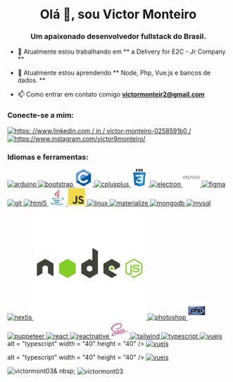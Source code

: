 <h1 align = "center"> Olá 👋, sou Victor Monteiro </h1>
<h3 align = "center"> Um apaixonado desenvolvedor fullstack do Brasil. </h3>

- 🔭 Atualmente estou trabalhando em ** a Delivery for E2C - Jr Company **

- 🌱 Atualmente estou aprendendo ** Node, Php, Vue.js e bancos de dados. **

- 📫 Como entrar em contato comigo **victormonteir2@gmail.com**

<h3 align = " left "> Conecte-se a mim: </h3>
<p align =" left ">
<a href =" https://linkedin.com/in/https://www.linkedin.com/in/victor-monteiro- 0258591b0 / "target =" blank "> <img align =" center "src =" https://raw.githubusercontent.com/rahuldkjain/github-profile-readme-generator/master/src/images/icons/Social/linked -in-alt.svg "alt =" https: //www.linkedin.com / in / victor-monteiro-0258591b0 / "height =" 30 "width =" 40 "/> </a>
<a href="https://instagram.com/https://www.instagram.com/victor9monteiro/" target="blank"> <img align = "center" src = "https: //raw.githubusercontent. com / rahuldkjain / github-profile-readme-generator / master / src / images / icons / Social / instagram.svg "alt =" https://www.instagram.com/victor9monteiro/ "height =" 30 "largura =" 40 "/> </a>
</p>

<h3 align =" left "> Idiomas e ferramentas: </h3>
<p align = "left"> <a href="https://www.arduino.cc/" target="_blank"> <img src = "https://cdn.worldvectorlogo.com/logos/arduino-1 .svg "alt =" arduino "width =" 40 "height =" 40 "/> </a> <a href="https://getbootstrap.com" target="_blank"> <img src =" https: //raw.githubusercontent.com/devicons/devicon/master/icons/bootstrap/bootstrap-plain-wordmark.svg "alt =" bootstrap "width =" 40 "height =" 40 "/> </a> <a href = "https://www.cprogramming.com/" target = "_ blank"> <img src = "https://raw.githubusercontent.com/devicons/devicon/master/icons/c/c-original.svg" alt = "c"width = "40" height = "40" /> </a> <a href="https://www.w3schools.com/cpp/" target="_blank"> <img src = "https: // raw .githubusercontent.com / devicons / devicon / master / icons / cplusplus / cplusplus-original.svg "alt =" cplusplus "width =" 40 "height =" 40 "/> </a> <a href =" https: / /www.w3schools.com/css/ "target =" _ blank "> <img src =" https://raw.githubusercontent.com/devicons/devicon/master/icons/css3/css3-original-wordmark.svg "alt = "css3" width = "40" height = "40" /> </a> <a href="https://www.electronjs.org" target="_blank"> <img src = "https: // cru.githubusercontent.com/devicons/devicon/master/icons/electron/electron-original.svg "alt =" electron "width =" 40 "height =" 40 "/> </a> <a href =" https: // expressjs.com "target =" _ blank "> <img src =" https://raw.githubusercontent.com/devicons/devicon/master/icons/express/express-original-wordmark.svg "alt =" express "width = "40" height = "40" /> </a> <a href="https://www.figma.com/" target="_blank"> <img src = "https://www.vectorlogo.zone /logos/figma/figma-icon.svg "alt =" figma "width =" 40 "height =" 40 "/> </a> <a href =" https://git-scm.com/ "target = "_em branco"> <img src = "https://www.vectorlogo.zone/logos/git-scm/git-scm-icon.svg" alt = "git" width = "40" height = "40" /> </ a > <a href="https://www.w3.org/html/" target="_blank"> <img src = "https://raw.githubusercontent.com/devicons/devicon/master/icons/html5/ html5-original-wordmark.svg "alt =" html5 "width =" 40 "height =" 40 "/> </a> <a href="https://www.java.com" target="_blank"> <img src = "https://raw.githubusercontent.com/devicons/devicon/master/icons/java/java-original.svg" alt = "java" width = "40" height = "40" /> </ a> <a href = "https: // desenvolvedor.mozilla.org/en-US/docs/Web/JavaScript "target =" _ blank "> <img src =" https://raw.githubusercontent.com/devicons/devicon/master/icons/javascript/javascript-original.svg "alt =" javascript "width =" 40 "height =" 40 "/> </a> <a href="https://www.linux.org/" target="_blank"> <img src =" https : //raw.githubusercontent.com/devicons/devicon/master/icons/linux/linux-original.svg "alt =" linux "width =" 40 "height =" 40 "/> </a> <a href = "https://materializecss.com/" target = "_ blank"> <img src = "https://raw.githubusercontent.com/prplx/svg-logos/5585531d45d294869c4eaab4d7cf2e9c167710a9/svg/materialize.svg"alt = "materialize" width = "40" height = "40" /> </a> <a href="https://www.mongodb.com/" target="_blank"> <img src = "https: //raw.githubusercontent.com/devicons/devicon/master/icons/mongodb/mongodb-original-wordmark.svg "alt =" mongodb "width =" 40 "height =" 40 "/> </a> <a href = "https://www.mysql.com/" target = "_ blank"> <img src = "https://raw.githubusercontent.com/devicons/devicon/master/icons/mysql/mysql-original-wordmark. svg "alt =" mysql "width =" 40 "height =" 40 "/> </a> <a href="https://nextjs.org/" target="_blank"> <img src =" https://cdn.worldvectorlogo.com/logos/nextjs-3.svg "alt =" nextjs "width =" 40 "height =" 40 "/> </a> <a href =" https://nodejs.org " target = "_ blank"> <img src = "https://raw.githubusercontent.com/devicons/devicon/master/icons/nodejs/nodejs-original-wordmark.svg" alt = "nodejs" largura = "40" altura = "40" /> </a> <a href="https://www.photoshop.com/en" target="_blank"> <img src = "https://raw.githubusercontent.com/devicons/ devicon / master / icons / photoshop / photoshop-line.svg "alt =" photoshop "width =" 40 "height =" 40 "/> </a> <a href =" https://www.php.net " target = "_blank "> <img src =" https://raw.githubusercontent.com/devicons/devicon/master/icons/php/php-original.svg "alt =" php "width =" 40 "height =" 40 "/ > </a> <a href="https://github.com/puppeteer/puppeteer" target="_blank"> <img src = "https://www.vectorlogo.zone/logos/pptrdev/pptrdev-official .svg "alt =" puppeteer "width =" 40 "height =" 40 "/> </a> <a href="https://reactjs.org/" target="_blank"> <img src =" https : //raw.githubusercontent.com/devicons/devicon/master/icons/react/react-original-wordmark.svg "alt =" react "width =" 40 "height =" 40 "/> </a> <a href = "https://reactnative.dev/" target = "_ blank"> <img src = "https://reactnative.dev/img/header_logo.svg" alt = "reactnative" largura = "40" altura = "40" /> </a> <a href="https://sass-lang.com" target="_blank"> <img src = "https://raw.githubusercontent.com/devicons/devicon/master /icons/sass/sass-original.svg "alt =" sass "width =" 40 "height =" 40 "/> </a> <a href =" https://tailwindcss.com/ "target =" _ em branco "> <img src =" https://www.vectorlogo.zone/logos/tailwindcss/tailwindcss-icon.svg "alt =" tailwind "width =" 40 "height =" 40 "/> </a> <a href = "https://www.typescriptlang.org/" target = "_ blank"> <img src = "https://raw.githubusercontent.com/devicons/devicon/master/icons/typescript/typescript-original. svg "alt =" typescript "width =" 40 "height =" 40 "/> </a> <a href="https://vuejs.org/" target="_blank"> <img src =" https: //raw.githubusercontent.com/devicons/devicon/master/icons/vuejs/vuejs-original-wordmark.svg "alt =" vuejs "width =" 40 "height =" 40 "/> </a> </ p >alt = "typescript" width = "40" height = "40" /> </a> <a href="https://vuejs.org/" target="_blank"> <img src = "https: // raw.githubusercontent.com/devicons/devicon/master/icons/vuejs/vuejs-original-wordmark.svg "alt =" vuejs "largura =" 40 "altura =" 40 "/> </a> </p>alt = "typescript" width = "40" height = "40" /> </a> <a href="https://vuejs.org/" target="_blank"> <img src = "https: // raw.githubusercontent.com/devicons/devicon/master/icons/vuejs/vuejs-original-wordmark.svg "alt =" vuejs "largura =" 40 "altura =" 40 "/> </a> </p>

<p> <img align = "left" src = "https://github-readme-stats.vercel.app/api/top-langs?username=victormont03&show_icons=true&locale=en&layout=compact" alt = "victormont03" /> </p>

<p> & nbsp; <img align = "center" src = "https://github-readme-stats.vercel.app/api?username=victormont03&show_icons=true&locale=en" alt = "victormont03" /> </p>

